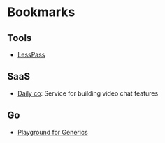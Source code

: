 # Bookmarks

## Tools 

* [LessPass](https://lesspass.com/)

## SaaS

* [Daily co](https://www.daily.co/): Service for building video chat features

## Go

* [Playground for Generics](https://go2goplay.golang.org)
